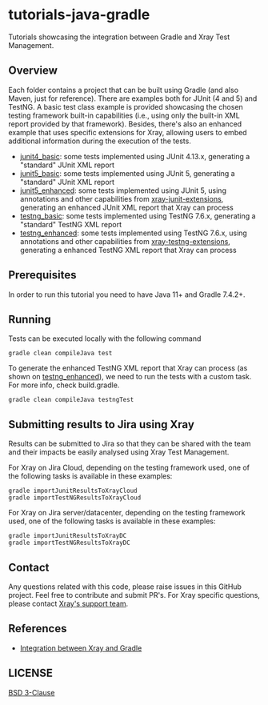 # tutorials-java-gradle
Tutorials showcasing the integration between Gradle and Xray Test Management.

## Overview

Each folder contains a project that can be built using Gradle (and also Maven, just for reference).
There are examples both for JUnit (4 and 5) and TestNG.
A basic test class example is provided showcasing the chosen testing framework built-in capabilities (i.e., using only the built-in XML report provided by that framework).
Besides, there's also an enhanced example that uses specific extensions for Xray, allowing users to embed additional information during the execution of the tests.

- [junit4_basic](junit4_basic): some tests implemented using JUnit 4.13.x, generating a "standard" JUnit XML report
- [junit5_basic](junit5_basic): some tests implemented using JUnit 5, generating a "standard" JUnit XML report
- [junit5_enhanced](junit5_enhanced): some tests implemented using JUnit 5, using annotations and other capabilities from [xray-junit-extensions](https://github.com/Xray-App/xray-junit-extensions), generating an enhanced JUnit XML report that Xray can process
- [testng_basic](testng_basic): some tests implemented using TestNG 7.6.x, generating a "standard" TestNG XML report
- [testng_enhanced](testng_enhanced): some tests implemented using TestNG 7.6.x, using annotations and other capabilities from [xray-testng-extensions](https://github.com/bitcoder/xray-testng-extensions), generating a enhanced TestNG XML report that Xray can process

## Prerequisites
In order to run this tutorial you need to have Java 11+ and Gradle 7.4.2+.

## Running
Tests can be executed locally with the following command
```
gradle clean compileJava test
```

To generate the enhanced TestNG XML report that Xray can process (as shown on [testng_enhanced](testng_enhanced)), we need to run the tests with a custom task. For more info, check build.gradle.
```
gradle clean compileJava testngTest
```

## Submitting results to Jira using Xray

Results can be submitted to Jira so that they can be shared with the team and their impacts be easily analysed using Xray Test Management.

For Xray on Jira Cloud, depending on the testing framework used, one of the following tasks is available in these examples:
```
gradle importJunitResultsToXrayCloud
gradle importTestNGResultsToXrayCloud
```

For Xray on Jira server/datacenter, depending on the testing framework used, one of the following tasks is available in these examples:
```
gradle importJunitResultsToXrayDC
gradle importTestNGResultsToXrayDC
```

## Contact

Any questions related with this code, please raise issues in this GitHub project. Feel free to contribute and submit PR's.
For Xray specific questions, please contact [Xray's support team](https://jira.getxray.app/servicedesk/customer/portal/2).

## References

- [Integration between Xray and Gradle]()

## LICENSE

[BSD 3-Clause](LICENSE)
